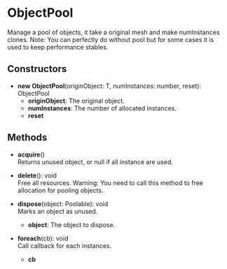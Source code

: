 # ObjectPool

Manage a pool of objects, it take a original mesh and make numInstances clones.
Note: You can perfectly do without pool but for some cases it is used to keep performance stables.
## Constructors
- **new ObjectPool**(originObject: T, numInstances: number, reset): ObjectPool   
   - **originObject**: The original object.
   - **numInstances**: The number of allocated instances.
   - **reset**
## Methods
- **acquire**()   
Returns unused object, or null if all instance are used.

- **delete**(): void   
Free all resources.
Warning: You need to call this method to free allocation for pooling objects.

- **dispose**(object: Poolable): void   
Marks an object as unused.
   - **object**: The object to dispose.

- **foreach**(cb): void   
Call callback for each instances.
   - **cb**
